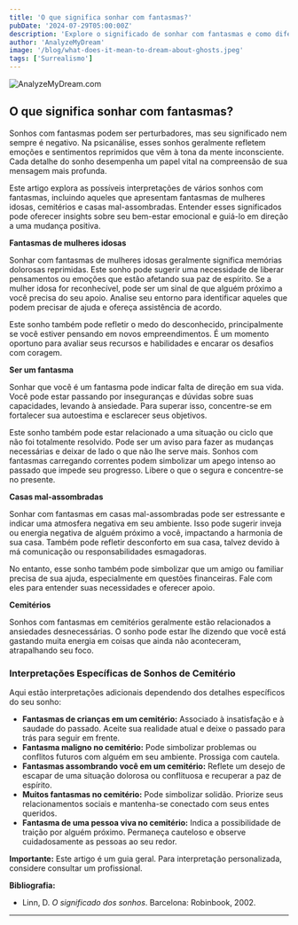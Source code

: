 ```yaml
---
title: 'O que significa sonhar com fantasmas?'
pubDate: '2024-07-29T05:00:00Z'
description: 'Explore o significado de sonhar com fantasmas e como diferentes cenários podem refletir aspectos de suas emoções e preocupações.'
author: 'AnalyzeMyDream'
image: '/blog/what-does-it-mean-to-dream-about-ghosts.jpeg'
tags: ['Surrealismo']
---
```


![AnalyzeMyDream.com](/blog/what-does-it-mean-to-dream-about-ghosts.jpeg)

## O que significa sonhar com fantasmas?

Sonhos com fantasmas podem ser perturbadores, mas seu significado nem sempre é negativo. Na psicanálise, esses sonhos geralmente refletem emoções e sentimentos reprimidos que vêm à tona da mente inconsciente. Cada detalhe do sonho desempenha um papel vital na compreensão de sua mensagem mais profunda.

Este artigo explora as possíveis interpretações de vários sonhos com fantasmas, incluindo aqueles que apresentam fantasmas de mulheres idosas, cemitérios e casas mal-assombradas. Entender esses significados pode oferecer insights sobre seu bem-estar emocional e guiá-lo em direção a uma mudança positiva.

**Fantasmas de mulheres idosas**

Sonhar com fantasmas de mulheres idosas geralmente significa memórias dolorosas reprimidas. Este sonho pode sugerir uma necessidade de liberar pensamentos ou emoções que estão afetando sua paz de espírito. Se a mulher idosa for reconhecível, pode ser um sinal de que alguém próximo a você precisa do seu apoio. Analise seu entorno para identificar aqueles que podem precisar de ajuda e ofereça assistência de acordo.

Este sonho também pode refletir o medo do desconhecido, principalmente se você estiver pensando em novos empreendimentos. É um momento oportuno para avaliar seus recursos e habilidades e encarar os desafios com coragem.

**Ser um fantasma**

Sonhar que você é um fantasma pode indicar falta de direção em sua vida. Você pode estar passando por inseguranças e dúvidas sobre suas capacidades, levando à ansiedade. Para superar isso, concentre-se em fortalecer sua autoestima e esclarecer seus objetivos.

Este sonho também pode estar relacionado a uma situação ou ciclo que não foi totalmente resolvido. Pode ser um aviso para fazer as mudanças necessárias e deixar de lado o que não lhe serve mais. Sonhos com fantasmas carregando correntes podem simbolizar um apego intenso ao passado que impede seu progresso. Libere o que o segura e concentre-se no presente.

**Casas mal-assombradas**

Sonhar com fantasmas em casas mal-assombradas pode ser estressante e indicar uma atmosfera negativa em seu ambiente. Isso pode sugerir inveja ou energia negativa de alguém próximo a você, impactando a harmonia de sua casa. Também pode refletir desconforto em sua casa, talvez devido à má comunicação ou responsabilidades esmagadoras.

No entanto, esse sonho também pode simbolizar que um amigo ou familiar precisa de sua ajuda, especialmente em questões financeiras. Fale com eles para entender suas necessidades e oferecer apoio.

**Cemitérios**

Sonhos com fantasmas em cemitérios geralmente estão relacionados a ansiedades desnecessárias. O sonho pode estar lhe dizendo que você está gastando muita energia em coisas que ainda não aconteceram, atrapalhando seu foco.

### Interpretações Específicas de Sonhos de Cemitério

Aqui estão interpretações adicionais dependendo dos detalhes específicos do seu sonho:

- **Fantasmas de crianças em um cemitério:** Associado à insatisfação e à saudade do passado. Aceite sua realidade atual e deixe o passado para trás para seguir em frente.
- **Fantasma maligno no cemitério:** Pode simbolizar problemas ou conflitos futuros com alguém em seu ambiente. Prossiga com cautela.
- **Fantasmas assombrando você em um cemitério:** Reflete um desejo de escapar de uma situação dolorosa ou conflituosa e recuperar a paz de espírito.
- **Muitos fantasmas no cemitério:** Pode simbolizar solidão. Priorize seus relacionamentos sociais e mantenha-se conectado com seus entes queridos.
- **Fantasma de uma pessoa viva no cemitério:** Indica a possibilidade de traição por alguém próximo. Permaneça cauteloso e observe cuidadosamente as pessoas ao seu redor.

**Importante:** Este artigo é um guia geral. Para interpretação personalizada, considere consultar um profissional.

**Bibliografia:**

* Linn, D. *O significado dos sonhos*. Barcelona: Robinbook, 2002.

---